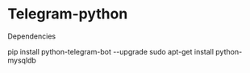 # Telegram-python

Dependencies

pip install python-telegram-bot --upgrade
sudo apt-get install python-mysqldb

